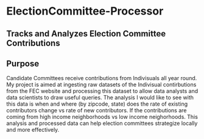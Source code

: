 # ElectionCommittee-Processor

## Tracks and Analyzes Election Committee Contributions

## Purpose
Candidate Committees receive contributions from Indivisuals all year round. My project is aimed at ingesting raw datasets of the Indivisual contirbutions from the FEC website and processing this dataset to allow data analysts and data scientists to draw useful queries. The analysis I would like to see with this data is when and where (by zipcode, state) does the rate of existing contributors change vs rate of new contributors. If the contributions are coming from high income neighborhoods vs low income neighorhoods. This analysis and processed data can help election committees strategize locally and more effectively.

